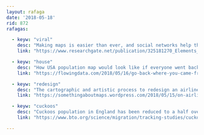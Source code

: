 ```yaml
---
layout: rafaga
date: '2018-05-18'
rid: 872
rafagas:

  - keyw: "viral"
    desc: "Making maps is easier than ever, and social networks help their spread. This paper tries to explain which are the elements to make a map viral."
    link: "https://www.researchgate.net/publication/325181270_Elements_of_Viral_Cartography"

  - keyw: "house"
    desc: "How USA population map would look like if everyone went back to their family origins hometown"
    link: "https://flowingdata.com/2018/05/16/go-back-where-you-came-from/"

  - keyw: "redesign"
    desc: "The cartographic and artistic process to redesign an airline routes map, explain through one of the last iterations"
    link: "https://somethingaboutmaps.wordpress.com/2018/05/15/on-airline-mapping"

  - keyw: "cuckoos"
    desc: "Cuckoos population in England has been reduced to a half over 20 years; GPS tracking helps to understand some of the root causes of this global issue"
    link: "https://www.bto.org/science/migration/tracking-studies/cuckoo-tracking"

---
```

